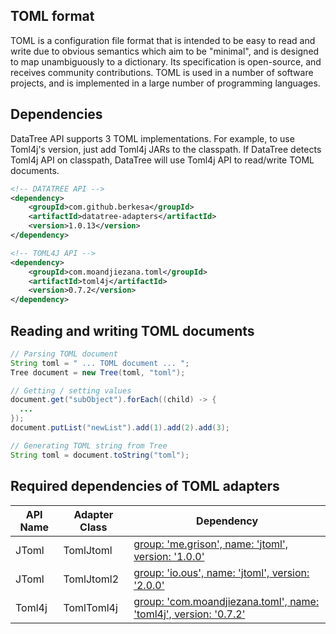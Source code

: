 ## TOML format

TOML is a configuration file format that is intended to be easy to read and write due to obvious semantics which aim to be "minimal",
and is designed to map unambiguously to a dictionary.
Its specification is open-source, and receives community contributions.
TOML is used in a number of software projects, and is implemented in a large number of programming languages.

## Dependencies

DataTree API supports 3 TOML implementations.
For example, to use Toml4j's version, just add Toml4j JARs to the classpath.
If DataTree detects Toml4j API on classpath, DataTree will use Toml4j API to read/write TOML documents.

```xml
<!-- DATATREE API -->
<dependency>
    <groupId>com.github.berkesa</groupId>
    <artifactId>datatree-adapters</artifactId>
    <version>1.0.13</version>
</dependency>

<!-- TOML4J API -->
<dependency>
    <groupId>com.moandjiezana.toml</groupId>
    <artifactId>toml4j</artifactId>
    <version>0.7.2</version>
</dependency>
```

## Reading and writing TOML documents

```java
// Parsing TOML document
String toml = " ... TOML document ... ";
Tree document = new Tree(toml, "toml");

// Getting / setting values
document.get("subObject").forEach((child) -> {
  ...
});
document.putList("newList").add(1).add(2).add(3);

// Generating TOML string from Tree
String toml = document.toString("toml");
```

## Required dependencies of TOML adapters

| API Name            | Adapter Class | Dependency |
| ------------------- | ------------- | ---------- |
| JToml | TomlJtoml | [group: 'me.grison', name: 'jtoml', version: '1.0.0'](https://mvnrepository.com/artifact/me.grison/jtoml) |
| JToml | TomlJtoml2 | [group: 'io.ous', name: 'jtoml', version: '2.0.0'](https://mvnrepository.com/artifact/io.ous/jtoml) |
| Toml4j | TomlToml4j | [group: 'com.moandjiezana.toml', name: 'toml4j', version: '0.7.2'](https://mvnrepository.com/artifact/com.moandjiezana.toml/toml4j) | 